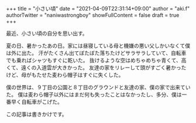 +++
title = "小さい頃"
date = "2021-04-09T22:31:14+09:00"
author = "aki.f"
authorTwitter = "naniwastrongboy"
showFullContent = false
draft = true
+++

最近、小さい頃の自分を思い出す。

夏の日、暑かったあの日。家には昼寝している母と機嫌の悪い父しかいなくて僕は外に出た。
汗がたくさん出てぼたぼた落ちたけどサラサラしていて、自転車でも乗ればシャツもすぐに乾いた。
抜けるような空はめちゃめちゃ青くて、高くて、遠くの入道雲が大きかった。
友達の家をリレーして頭がすごく暑かったけど、母がもたせた麦わら帽子はすぐに失くした。

僕の世界は、９丁目の公園と８丁目のグラウンドと友達の家、僕の家で出来ていた。
僕は麦わら帽子以外にはまだ何も失ったことはなかったし、多分、僕は一番早く自転車がこげた。

この記事は書きかけです。
